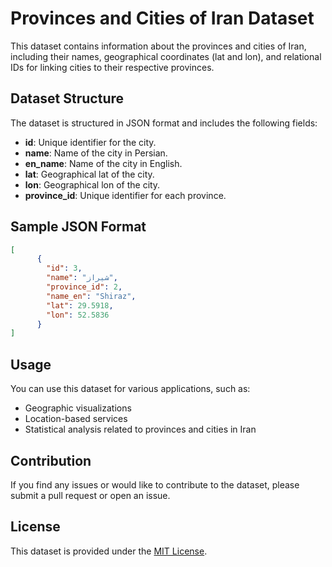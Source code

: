 # Provinces and Cities of Iran Dataset

This dataset contains information about the provinces and cities of Iran, including their names, geographical coordinates (lat and lon), and relational IDs for linking cities to their respective provinces.

## Dataset Structure

The dataset is structured in JSON format and includes the following fields:

  - **id**: Unique identifier for the city.
  - **name**: Name of the city in Persian.
  - **en_name**: Name of the city in English.
  - **lat**: Geographical lat of the city.
  - **lon**: Geographical lon of the city.
  - **province_id**: Unique identifier for each province.

## Sample JSON Format

```json
[
      {
        "id": 3,
        "name": "شیراز",
        "province_id": 2,
        "name_en": "Shiraz",
        "lat": 29.5918,
        "lon": 52.5836
      }
]
```

## Usage

You can use this dataset for various applications, such as:

- Geographic visualizations
- Location-based services
- Statistical analysis related to provinces and cities in Iran

## Contribution

If you find any issues or would like to contribute to the dataset, please submit a pull request or open an issue.

## License

This dataset is provided under the [MIT License](LICENSE).
